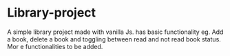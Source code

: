 # Library-project
A simple library project made with vanilla Js. has basic functionality eg. Add a book, delete a book and toggling between read and not read book status. Mor e functionalities to be added.
